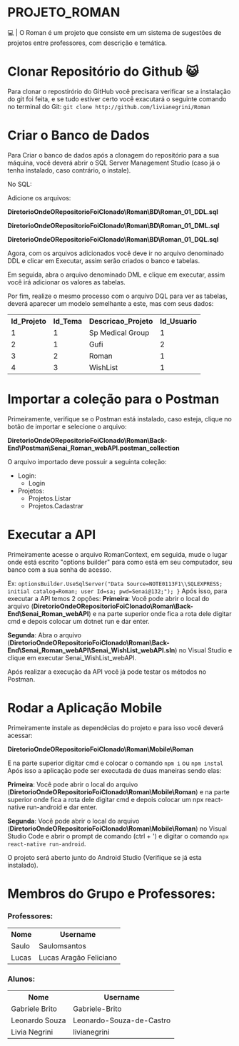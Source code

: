 # PROJETO_ROMAN
💻 | O Roman é um projeto que consiste em um sistema de sugestões de projetos entre professores, com descrição e temática.

# Clonar Repositório do Github 😺
Para clonar o repostirório do GitHub você precisara verificar se a instalação do git foi feita, e se tudo estiver certo você exacutará o seguinte comando no terminal do Git:
`git clone http://github.com/livianegrini/Roman`

# Criar o Banco de Dados 
Para Criar o banco de dados após a clonagem do repositório para a sua máquina, você deverá abrir o SQL Server Management Studio (caso já o tenha instalado, caso contrário, o instale).

No SQL:

Adicione os arquivos:

__DiretorioOndeORepositorioFoiClonado\Roman\BD\Roman_01_DDL.sql__

__DiretorioOndeORepositorioFoiClonado\Roman\BD\Roman_01_DML.sql__

__DiretorioOndeORepositorioFoiClonado\Roman\BD\Roman_01_DQL.sql__

Agora, com os arquivos adicionados você deve ir no arquivo denominado DDL e clicar em Executar, assim serão criados o banco e tabelas.

Em seguida, abra o arquivo denominado DML e clique em executar, assim você irá adicionar os valores as tabelas.

Por fim, realize o mesmo processo com o arquivo DQL para ver as tabelas, deverá aparecer um modelo semelhante a este, mas com seus dados:

<table>
<tr>
  <th>Id_Projeto</th>
  <th>Id_Tema</th>
  <th>Descricao_Projeto</th>
  <th>Id_Usuario</th>
</tr>
<tr>
  <td>1</td>
  <td>1</td>
  <td>Sp Medical Group</td>
  <td>1</td>
</tr>
  <tr>
  <td>2</td>
  <td>1</td>
  <td>Gufi</td>
  <td>2</td>
</tr>
  <tr>
  <td>3</td>
  <td>2</td>
  <td>Roman</td>
  <td>1</td>
</tr>
  <tr>
  <td>4</td>
  <td>3</td>
  <td>WishList</td>
  <td>1</td>
</tr>
</table>

# Importar a coleção para o Postman
Primeiramente, verifique se o Postman está instalado, caso esteja, clique no botão de importar e selecione o arquivo:

__DiretorioOndeORepositorioFoiClonado\Roman\Back-End\Postman\Senai_Roman_webAPI.postman_collection__

O arquivo importado deve possuir a seguinta coleção:
*	Login:
    *	Login
*	Projetos:
    *	Projetos.Listar
    *	Projetos.Cadastrar

# Executar a API
Primeiramente acesse o arquivo RomanContext, em seguida, mude o lugar onde está escrito "options builder" para como está em seu computador, seu banco com a sua senha de acesso.

Ex: `optionsBuilder.UseSqlServer("Data Source=NOTE0113F1\\SQLEXPRESS; initial catalog=Roman; user Id=sa; pwd=Senai@132;"); }`
Após isso, para executar a API temos 2 opções:
__Primeira__: Você pode abrir o local do arquivo (__DiretorioOndeORepositorioFoiClonado\Roman\Back-End\Senai_Roman_webAPI__) e na parte superior onde fica a rota dele digitar cmd e depois colocar um dotnet run e dar enter.

__Segunda__: Abra o arquivo (__DiretorioOndeORepositorioFoiClonado\Roman\Back-End\Senai_Roman_webAPI\Senai_WishList_webAPI.sln__) no Visual Studio e clique em executar Senai_WishList_webAPI.

Após realizar a execução da API você já pode testar os métodos no Postman.

# Rodar a Aplicação Mobile

Primeiramente instale as dependêcias do projeto e para isso você deverá acessar:

__DiretorioOndeORepositorioFoiClonado\Roman\Mobile\Roman__

E na parte superior digitar cmd e colocar o comando `npm i` ou `npm instal`
Após isso a aplicação pode ser executada de duas maneiras sendo elas:

__Primeira__: Você pode abrir o local do arquivo (__DiretorioOndeORepositorioFoiClonado\Roman\Mobile\Roman__) e na parte superior onde fica a rota dele digitar cmd e depois colocar um npx react-native run-android e dar enter.

__Segunda__: Você pode abrir o local do arquivo (__DiretorioOndeORepositorioFoiClonado\Roman\Mobile\Roman__) no Visual Studio Code e abrir o prompt de comando (ctrl + ') e digitar o comando `npx react-native run-android`.

O projeto será aberto junto do Android Studio (Verifique se já esta instalado).

# Membros do Grupo e Professores:
### Professores:


<table>
<tr>
  <th>Nome</th>
  <th>Username</th>
</tr>
<tr>
  <td>Saulo</td>
  <td>Saulomsantos</td>
</tr>
<tr>
  <td>Lucas</td>
  <td>Lucas Aragão Feliciano</td>
</tr>
</table>


### Alunos:

<table>
<tr>
  <th>Nome</th>
  <th>Username</th>
</tr>
<tr>
  <td>Gabriele Brito</td>
  <td>Gabriele-Brito</td>
</tr>
<tr>
  <td>Leonardo Souza</td>
  <td>Leonardo-Souza-de-Castro</td>
</tr>
<tr>
  <td>Livia Negrini</td>
  <td>livianegrini</td>
</tr>
</table>

